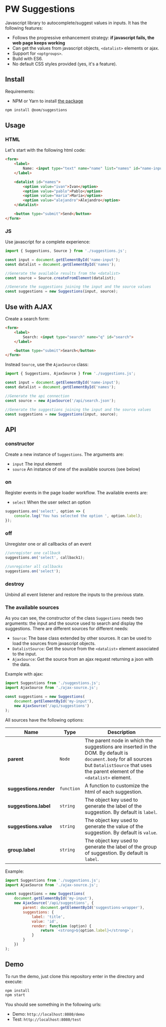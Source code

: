# PW Suggestions

Javascript library to autocomplete/suggest values in inputs. It has the following features:

* Follows the progressive enhancement strategy: **if javascript fails, the web page keeps working**
* Can get the values from javascript objects,  `<datalist>` elements or ajax.
* Support for `<optgroups>`.
* Build with ES6.
* No default CSS styles provided (yes, it's a feature).

## Install

Requirements:

* NPM or Yarn to install [the package](https://www.npmjs.com/package/@oom/suggestions)

```sh
npm install @oom/suggestions
```

## Usage

### HTML

Let's start with the following html code:

```html
<form>
    <label>
        Name: <input type="text" name="name" list="names" id="name-input">
    </label>

    <datalist id="names">
        <option value="ivan">Ivan</option>
        <option value="pablo">Pablo</option>
        <option value="maria">María</option>
        <option value="alejandro">Alejandro</option>
    </datalist>

    <button type="submit">Send</button>
</form>
```

### JS

Use javascript for a complete experience:

```js
import { Suggestions, Source } from './suggestions.js';

const input = document.getElementById('name-input');
const datalist = document.getElementById('names');

//Generate the available results from the <datalist>
const source = Source.createFromElement(datalist);

//Generate the suggestions joining the input and the source values
const suggestions = new Suggestions(input, source);
```

## Use with AJAX

Create a search form:

```html
<form>
    <label>
        Search: <input type="search" name="q" id="search">
    </label>

    <button type="submit">Search</button>
</form>
```

Instead `Source`, use the `AjaxSource` class:

```js
import { Suggestions, AjaxSource } from './suggestions.js';

const input = document.getElementById('name-input');
const datalist = document.getElementById('names');

//Generate the api connection
const source = new AjaxSource('/api/search.json');

//Generate the suggestions joining the input and the source values
const suggestions = new Suggestions(input, source);
```

## API

### constructor

Create a new instance of `Suggestions`. The arguments are:

* `input` The input element
* `source` An instance of one of the available sources (see below)

### on

Register events in the page loader workflow. The available events are:

* `select` When the user select an option

```js
suggestions.on('select', option => {
    console.log('You has selected the option ', option.label);
});
```

### off

Unregister one or all callbacks of an event

```js
//unregister one callback
suggestions.on('select', callback1);

//unregister all callbacks
suggestions.on('select');
```

### destroy

Unbind all event listener and restore the inputs to the previous state.

### The available sources

As you can see, the constructor of the class `Suggestions` needs two arguments: the input and the source used to search and display the suggestions. There are different sources for different needs:

* `Source`: The base class extended by other sources. It can be used to load the sources from javascript objects.
* `DatalistSource`: Get the source from the `<datalist>` element associated to the input.
* `AjaxSource`: Get the source from an ajax request returning a json with the data.

Example with ajax:

```js
import Suggestions from './suggestions.js';
import AjaxSource from './ajax-source.js';

const suggestions = new Suggestions(
    document.getElementById('my-input'),
    new AjaxSource('/api/suggestions')
);
```

All sources have the following options:

Name | Type | Description
-----|------|------------
**parent** | `Node` | The parent node in which the suggestions are inserted in the DOM. By default is `document.body` for all sources but `DatalistSource` that uses the parent element of the `<datalist>` element.
**suggestions.render** | `function` | A function to customize the html of each suggestion.
**suggestions.label** | `string` | The object key used to generate the label of the suggestion. By default is `label`.
**suggestions.value** | `string` | The object key used to generate the value of the suggestion. By default is `value`.
**group.label** | `string` | The object key used to generate the label of the group of suggestion. By default is `label`.

Example:

```js
import Suggestions from './suggestions.js';
import AjaxSource from './ajax-source.js';

const suggestions = new Suggestions(
    document.getElementById('my-input'),
    new AjaxSource('/api/suggestions', {
        parent: document.getElementById('suggestions-wrapper'),
        suggestions: {
            label: 'title',
            value: 'id',
            render: function (option) {
                return `<strong>${option.label}</strong>`;
            }
        }
    })
);
```

## Demo

To run the demo, just clone this repository enter in the directory and execute:

```sh
npm install
npm start
```

You should see something in the following urls:

- Demo: `http://localhost:8080/demo`
- Test: `http://localhost:8080/test`
